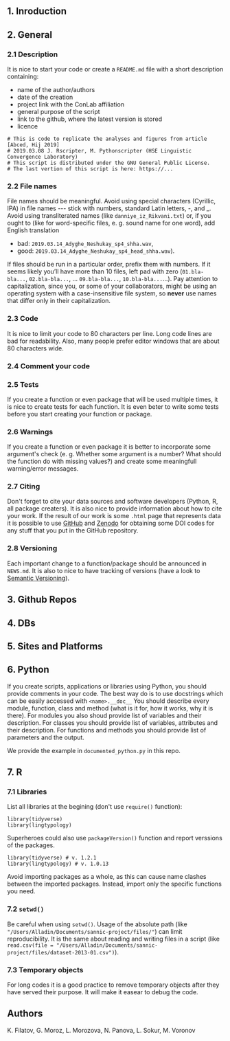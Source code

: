 ## 1. Inroduction

## 2. General 

### 2.1 Description
It is nice to start your code or create a `README.md` file with a short description containing:

* name of the author/authors
* date of the creation
* project link with the ConLab affiliation
* general purpose of the script
* link to the github, where the latest version is stored
* licence

```
# This is code to replicate the analyses and figures from article [Abced, Hij 2019]
# 2019.03.08 J. Rscripter, M. Pythonscripter (HSE Linguistic Convergence Laboratory)
# This script is distributed under the GNU General Public License.
# The last vertion of this script is here: https://...
```

### 2.2 File names
File names should be meaningful. Avoid using special characters (Cyrillic, IPA) in file names --- stick with numbers, standard Latin letters, -, and _. Avoid using transliterated names (like `danniye_iz_Rikvani.txt`) or, if you ought to (like for word-specific files, e. g. sound name for one word), add English translation 

* bad: `2019.03.14_Adyghe_Neshukay_sp4_shha.wav`, 
* good: `2019.03.14_Adyghe_Neshukay_sp4_head_shha.wav`). 

If files should be run in a particular order, prefix them with numbers. If it seems likely you’ll have more than 10 files, left pad with zero (`01.bla-bla...`, `02.bla-bla...`, ... `09.bla-bla...`, `10.bla-bla...`...). Pay attention to capitalization, since you, or some of your collaborators, might be using an operating system with a case-insensitive file system, so **never** use names that differ only in their capitalization.

### 2.3 Code
It is nice to limit your code to 80 characters per line. Long code lines are bad for readability. Also, many people prefer editor windows that are about 80 characters wide.

### 2.4 Comment your code


### 2.5 Tests
If you create a function or even package that will be used multiple times, it is nice to create tests for each function. It is even beter to write some tests before you start creating your function or package.

### 2.6 Warnings
If you create a function or even package it is better to incorporate some argument's check (e. g. Whether some argument is a number? What should the function do with missing values?) and create some meaningfull warning/error messages.

### 2.7 Citing
Don't forget to cite your data sources and software developers (Python, R, all package creaters). It is also nice to provide information about how to cite your work. If the result of our work is some `.html` page that represents data it is possible to use [GitHub](https://github.com) and [Zenodo](https://zenodo.org/) for obtaining some DOI codes for any stuff that you put in the GitHub repository.

### 2.8 Versioning
Each important change to a function/package should be announced in `NEWS.md`. It is also to nice to have tracking of versions (have a look to [Semantic Versioning](https://semver.org/)).

## 3. Github Repos

## 4. DBs

## 5. Sites and Platforms

## 6. Python

If you create scripts, applications or libraries using Python, you should provide comments in your code.
The best way do is to use docstrings which can be easily accessed with `<name>.__doc__`
You should describe every module, function, class and method (what is it for, how it works, why it is there).
For modules you also shoud provide list of variables and their description.
For classes you should provide list of variables, attributes and their description.
For functions and methods you should provide list of parameters and the output.

We provide the example in `documented_python.py` in this repo.

## 7. R
### 7.1 Libraries
List all libraries at the begining (don't use `require()` function):

```
library(tidyverse)
library(lingtypology)
```

Superheroes could also use `packageVersion()` function and report verssions of the packages.

```
library(tidyverse) # v. 1.2.1
library(lingtypology) # v. 1.0.13
```

Avoid importing packages as a whole, as this can cause name clashes between the imported packages. Instead, import only the specific functions you need.

### 7.2 `setwd()`
Be careful when using `setwd()`. Usage of the absolute path (like `"/Users/Alladin/Documents/sannic-project/files/"`) can limit reproducibility. It is the same about reading and writing files in a script (like `read.csv(file = "/Users/Alladin/Documents/sannic-project/files/dataset-2013-01.csv")`).

### 7.3 Temporary objects
For long codes it is a good practice to remove temporary objects after they have served their purpose. It will make it easear to debug the code.

## Authors

K. Filatov, G. Moroz, L. Morozova, N. Panova, L. Sokur, M. Voronov
